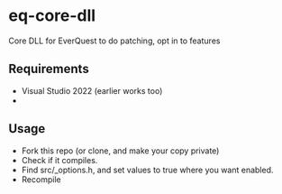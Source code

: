 # eq-core-dll
Core DLL for EverQuest to do patching, opt in to features

## Requirements
- Visual Studio 2022 (earlier works too)
- 

## Usage

- Fork this repo (or clone, and make your copy private)
- Check if it compiles.
- Find src/_options.h, and set values to true where you want enabled.
- Recompile